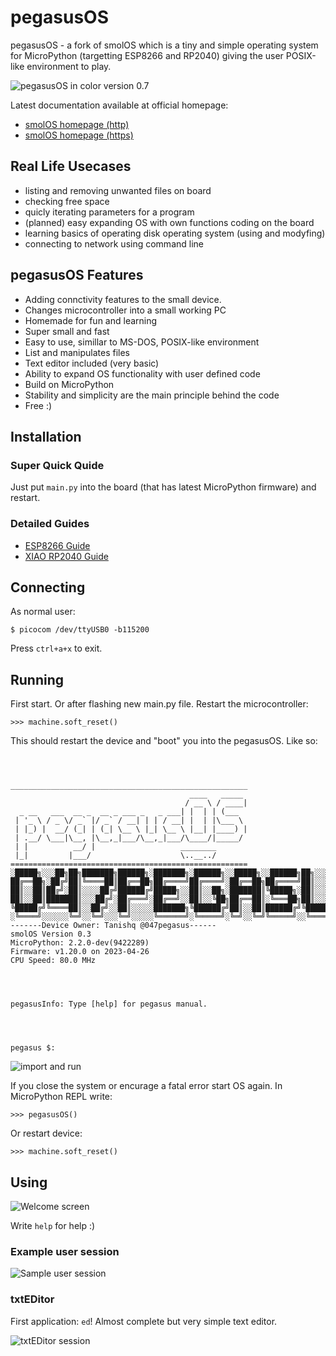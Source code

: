 # pegasusOS

pegasusOS - a fork of smolOS which is a tiny and simple operating system for MicroPython (targetting ESP8266 and RP2040) giving the user POSIX-like environment to play.


![pegasusOS in color version 0.7](media/smolos-color.png)

Latest documentation available at official homepage:
- [smolOS homepage (http)](http://smol.p1x.in/os/)
- [smolOS homepage (https)](https://smol.p1x.in/os/)

## Real Life Usecases

* listing and removing unwanted files on board
* checking free space
* quicly iterating parameters for a program
* (planned) easy expanding OS with own functions coding on the board
* learning basics of operating disk operating system (using and modyfing)
* connecting to network using command line

## pegasusOS Features

* Adding connctivity features to the small device.
* Changes microcontroller into a small working PC
* Homemade for fun and learning
* Super small and fast
* Easy to use, simillar to MS-DOS, POSIX-like environment
* List and manipulates files
* Text editor included (very basic)
* Ability to expand OS functionality with user defined code
* Build on MicroPython
* Stability and simplicity are the main principle behind the code
* Free :)

## Installation

### Super Quick Quide
Just put ```main.py``` into the board (that has latest MicroPython firmware) and restart.

### Detailed Guides
* [ESP8266 Guide](ESP8266.md)
* [XIAO RP2040 Guide](XIAO-RP2040.md)


## Connecting
As normal user:

```
$ picocom /dev/ttyUSB0 -b115200
```
Press ```ctrl+a+x``` to exit.

## Running


First start. Or after flashing new main.py file. Restart the microcontroller:
```
>>> machine.soft_reset()
```

This should restart the device and "boot" you into the pegasusOS. Like so:

```



_____________________________________________________
                                        ____   _____ 
                                       / __ \ / ____|
  _ __   ___  __ _  __ _ ___ _   _ ___| |  | | (___  
 | '_ \ / _ \/ _` |/ _` / __| | | / __| |  | |\___ \ 
 | |_) |  __/ (_| | (_| \__ \ |_| \__ \ |__| |____) |
 | .__/ \___|\__, |\__,_|___/\__,_|___/\____/|_____/ 
 | |          __/ |                   ________               
 |_|         |___/                    \..__../                               
=====================================================
░█████╗░░░██╗██╗███████╗██████╗░███████╗░██████╗░░█████╗░░██████╗██╗░░░██╗░██████╗
██╔══██╗░██╔╝██║╚════██║██╔══██╗██╔════╝██╔════╝░██╔══██╗██╔════╝██║░░░██║██╔════╝
██║░░██║██╔╝░██║░░░░██╔╝██████╔╝█████╗░░██║░░██╗░███████║╚█████╗░██║░░░██║╚█████╗░
██║░░██║███████║░░░██╔╝░██╔═══╝░██╔══╝░░██║░░╚██╗██╔══██║░╚═══██╗██║░░░██║░╚═══██╗
╚█████╔╝╚════██║░░██╔╝░░██║░░░░░███████╗╚██████╔╝██║░░██║██████╔╝╚██████╔╝██████╔╝
░╚════╝░░░░░░╚═╝░░╚═╝░░░╚═╝░░░░░╚══════╝░╚═════╝░╚═╝░░╚═╝╚═════╝░░╚═════╝░╚═════╝░
-------Device Owner: Tanishq @047pegasus------
smolOS Version 0.3
MicroPython: 2.2.0-dev(9422289)
Firmware: v1.20.0 on 2023-04-26
CPU Speed: 80.0 MHz




pegasusInfo: Type [help] for pegasus manual.




pegasus $:
```


![import and run](media/reset.png)

If you close the system or encurage a fatal error start OS again. In MicroPython REPL write:
```
>>> pegasusOS()
```

Or restart device:
```
>>> machine.soft_reset()
```

## Using
![Welcome screen](media/pegasus.png)

Write `help` for help :)

### Example user session
![Sample user session](media/commands.png)

### txtEDitor
First application: `ed`! Almost complete but very simple text editor.

![txtEDitor session](media/txteditor.png)
